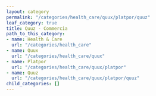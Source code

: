 ```yaml
---
layout: category
permalink: "/categories/health_care/quux/platpor/quuz"
leaf_category: true
title: Quuz - Commercia
path_to_this_category:
- name: Health & Care
  url: "/categories/health_care"
- name: Quux
  url: "/categories/health_care/quux"
- name: Platpor
  url: "/categories/health_care/quux/platpor"
- name: Quuz
  url: "/categories/health_care/quux/platpor/quuz"
child_categories: []
---
```

